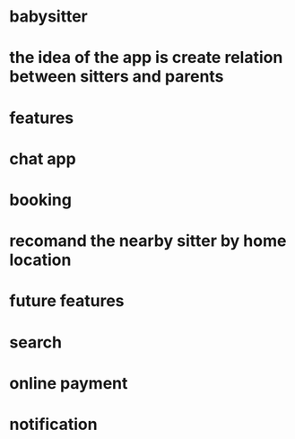 # babysitter

# the idea of the app is create relation between sitters and parents 
# features
   # chat app
   # booking 
   # recomand the nearby sitter by home location

# future features
   # search
   # online payment
   # notification 
